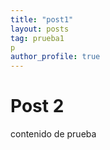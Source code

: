 ```yaml
---
title: "post1"
layout: posts
tag: prueba1
p
author_profile: true
---
```

# Post 2
contenido de prueba

